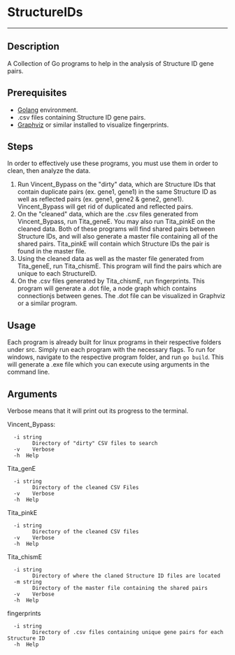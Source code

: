 # StructureIDs
---

## Description
A Collection of Go programs to help in the analysis of Structure ID gene pairs. 

## Prerequisites 
- [Golang](https://go.dev/doc/install) environment.
- .csv files containing Structure ID gene pairs.
- [Graphviz](https://graphviz.org/download/) or similar installed to visualize fingerprints.

## Steps
In order to effectively use these programs, you must use them in order to clean, then analyze the data. 

1. Run Vincent_Bypass on the "dirty" data, which are Structure IDs that contain duplicate pairs (ex. gene1, gene1) in the same Structure ID as well as reflected pairs (ex. gene1, gene2 & gene2, gene1). Vincent_Bypass will get rid of duplicated and reflected pairs. 
2. On the "cleaned" data, which are the .csv files generated from Vincent_Bypass, run Tita_geneE. You may also run Tita_pinkE on the cleaned data. Both of these programs will find shared pairs between Structure IDs, and will also generate a master file containing all of the shared pairs. Tita_pinkE will contain which Structure IDs the pair is found in the master file. 
3. Using the cleaned data as well as the master file generated from Tita_geneE, run Tita_chismE. This program will find the pairs which are unique to each StructureID.
4. On the .csv files generated by Tita_chismE, run fingerprints. This program will generate a .dot file, a node graph which contains connectionjs between genes. The .dot file can be visualized in Graphviz or a similar program.

## Usage
Each program is already built for linux programs in their respective folders under src. Simply run each program with the necessary flags. To run for windows, navigate to the respective program folder, and run ```go build```. This will generate a .exe file which you can execute using arguments in the command line. 

## Arguments 
Verbose means that it will print out its progress to the terminal. 

Vincent_Bypass:
```
  -i string
    	Directory of "dirty" CSV files to search
  -v	Verbose
  -h  Help
```

Tita_genE
```
  -i string
    	Directory of the cleaned CSV Files
  -v	Verbose
  -h  Help
```

Tita_pinkE
```
  -i string
    	Directory of the cleaned CSV files
  -v	Verbose
  -h  Help
```

Tita_chismE
```
  -i string
    	Directory of where the claned Structure ID files are located
  -m string
    	Directory of the master file containing the shared pairs
  -v	Verbose
  -h  Help
```

fingerprints
```
  -i string
    	Directory of .csv files containing unique gene pairs for each Structure ID
  -h  Help
```

























